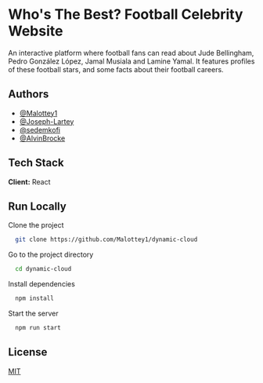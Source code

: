 
# Who's The Best? Football Celebrity Website
An interactive platform where football fans can read about Jude Bellingham, Pedro González López, Jamal Musiala and Lamine Yamal. It features profiles of these football stars, and some facts about their football careers.


## Authors

- [@Malottey1](https://github.com/Malottey1)
- [@Joseph-Lartey](https://github.com/Joseph-Lartey)
- [@sedemkofi](https://github.com/sedemkofi)
- [@AlvinBrocke](https://github.com/AlvinBrocke )


## Tech Stack

**Client:** React


## Run Locally

Clone the project

```bash
  git clone https://github.com/Malottey1/dynamic-cloud
```

Go to the project directory

```bash
  cd dynamic-cloud
```

Install dependencies

```bash
  npm install
```

Start the server

```bash
  npm run start
```
## License

[MIT](https://choosealicense.com/licenses/mit/)
